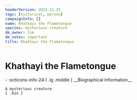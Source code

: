 ```yaml
---
headerVersion: 2023.11.25
tags: [historical, person]
campaignInfo: []
name: Khathayi the Flametongue
species: mysterious creature
dm_owner: tim
dm_notes: important
title: Khathayi the Flametongue
---
```

# Khathayi the Flametongue
<div class="grid cards ext-narrow-margin ext-one-column" markdown>
- :octicons-info-24:{ .lg .middle } __Biographical Information__

    A mysterious creature  
    { .bio }

</div>


